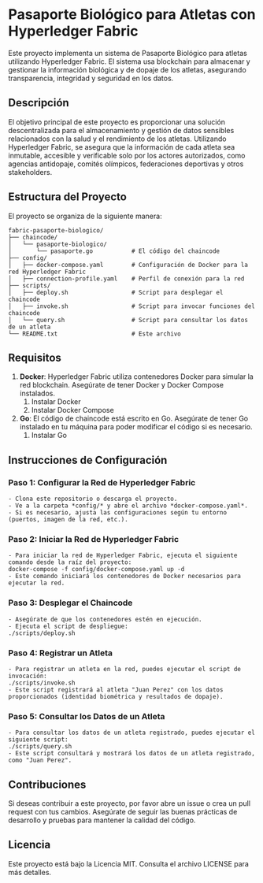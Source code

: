 # Pasaporte Biológico para Atletas con Hyperledger Fabric
Este proyecto implementa un sistema de Pasaporte Biológico para atletas utilizando Hyperledger Fabric. El sistema usa blockchain para almacenar y gestionar la información biológica y de dopaje de los atletas, asegurando transparencia, integridad y seguridad en los datos.

## Descripción
El objetivo principal de este proyecto es proporcionar una solución descentralizada para el almacenamiento y gestión de datos sensibles relacionados con la salud y el rendimiento de los atletas. Utilizando Hyperledger Fabric, se asegura que la información de cada atleta sea inmutable, accesible y verificable solo por los actores autorizados, como agencias antidopaje, comités olímpicos, federaciones deportivas y otros stakeholders.

## Estructura del Proyecto
El proyecto se organiza de la siguiente manera:

```console
fabric-pasaporte-biologico/
├── chaincode/
│   └── pasaporte-biologico/
│       └── pasaporte.go           # El código del chaincode
├── config/
│   ├── docker-compose.yaml        # Configuración de Docker para la red Hyperledger Fabric
│   ├── connection-profile.yaml    # Perfil de conexión para la red
├── scripts/
│   ├── deploy.sh                  # Script para desplegar el chaincode
│   ├── invoke.sh                  # Script para invocar funciones del chaincode
│   └── query.sh                   # Script para consultar los datos de un atleta
└── README.txt                     # Este archivo
```

## Requisitos
1. **Docker**: Hyperledger Fabric utiliza contenedores Docker para simular la red blockchain. Asegúrate de tener Docker y Docker Compose instalados.
	1. Instalar Docker
	2. Instalar Docker Compose
2. **Go**: El código de chaincode está escrito en Go. Asegúrate de tener Go instalado en tu máquina para poder modificar el código si es necesario.
	1. Instalar Go

## Instrucciones de Configuración
### Paso 1: Configurar la Red de Hyperledger Fabric
	- Clona este repositorio o descarga el proyecto.
	- Ve a la carpeta *config/* y abre el archivo *docker-compose.yaml*.
	- Si es necesario, ajusta las configuraciones según tu entorno (puertos, imagen de la red, etc.).
### Paso 2: Iniciar la Red de Hyperledger Fabric
	- Para iniciar la red de Hyperledger Fabric, ejecuta el siguiente comando desde la raíz del proyecto:
	docker-compose -f config/docker-compose.yaml up -d
	- Este comando iniciará los contenedores de Docker necesarios para ejecutar la red.
### Paso 3: Desplegar el Chaincode
	- Asegúrate de que los contenedores estén en ejecución.
	- Ejecuta el script de despliegue:
	./scripts/deploy.sh
### Paso 4: Registrar un Atleta
	- Para registrar un atleta en la red, puedes ejecutar el script de invocación:
 	./scripts/invoke.sh
	- Este script registrará al atleta "Juan Perez" con los datos proporcionados (identidad biométrica y resultados de dopaje).
### Paso 5: Consultar los Datos de un Atleta
	- Para consultar los datos de un atleta registrado, puedes ejecutar el siguiente script:
 	./scripts/query.sh
	- Este script consultará y mostrará los datos de un atleta registrado, como "Juan Perez".
## Contribuciones
Si deseas contribuir a este proyecto, por favor abre un issue o crea un pull request con tus cambios. Asegúrate de seguir las buenas prácticas de desarrollo y pruebas para mantener la calidad del código.

## Licencia
Este proyecto está bajo la Licencia MIT. Consulta el archivo LICENSE para más detalles.
